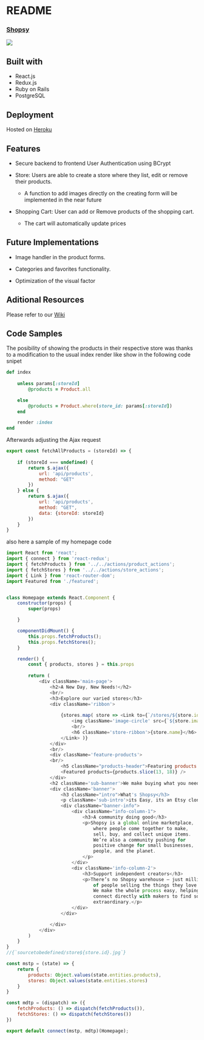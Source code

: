 # README

### [Shopsy](https://shoopsy.herokuapp.com/#/)

![](https://open-uri.s3.us-west-1.amazonaws.com/others/main+page.jpg)

## Built with
* React.js
* Redux.js
* Ruby on Rails
* PostgreSQL

## Deployment
Hosted on [Heroku](heroku.com)

## Features

* Secure backend to frontend User Authentication using BCrypt

* Store: Users are able to create a store where they list, edit or remove their products.
  - A function to add images directly on the creating form will be implemented in the near future

* Shopping Cart: User can add or Remove products of the shopping cart.
  - The cart will automatically update prices

## Future Implementations

* Image handler in the product forms.

* Categories and favorites functionality.

* Optimization of the visual factor

## Aditional Resources

Please refer to our [Wiki](https://github.com/alfredorz6/Shopsy/wiki)

## Code Samples

The posibility of showing the products in their respective store was thanks to a modification to the usual index render 
like show in the following code snipet

```ruby
def index
        
    unless params[:storeId]
        @products = Product.all

    else
        @products = Product.where(store_id: params[:storeId])
    end

    render :index
end
```
Afterwards adjusting the Ajax request
```Javascript
export const fetchAllProducts = (storeId) => {
    
    if (storeId === undefined) {
        return $.ajax({
            url: 'api/products',
            method: "GET"
        })
    } else {
        return $.ajax({
            url: 'api/products',
            method: "GET",
            data: {storeId: storeId}
        })
    }
}
```
also here a sample of my homepage code

```Javascript
import React from 'react';
import { connect } from 'react-redux';
import { fetchProducts } from '../../actions/product_actions';
import { fetchStores } from '../../actions/store_actions';
import { Link } from 'react-router-dom';
import Featured from './featured';


class Homepage extends React.Component {
    constructor(props) {
        super(props)

    }

    componentDidMount() {
        this.props.fetchProducts();
        this.props.fetchStores();
    }

    render() {
        const { products, stores } = this.props
        
        return (
            <div className='main-page'> 
                <h2>A New Day, New Needs!</h2>
                <br/>
                <h3>Explore our varied stores</h3>
                <div className='ribbon'>
                    
                    {stores.map( store => <Link to={`/stores/${store.id}`} key={store.id}>
                        <img className='image-circle' src={`${store.imageUrl}`} alt='store-Logo' /> 
                        <br/>
                        <h6 className='store-ribbon'>{store.name}</h6>
                    </Link> )}
                </div>
                <br/>
                <div className='feature-products'>
                <br/>
                    <h5 className="products-header">Featuring products:</h5>
                    <Featured products={products.slice(13, 18)} />
                </div>
                <h2 className='sub-banner'>We make buying what you need easier everyday... </h2>
                <div className='banner'>
                    <h3 className="intro">What's Shopsy</h3>
                    <p className='sub-intro'>its Easy, its an Etsy clone!</p>
                    <div className="banner-info">
                        <div className="info-column-1">
                            <h3>A community doing good</h3>
                            <p>Shopsy is a global online marketplace, 
                                where people come together to make, 
                                sell, buy, and collect unique items. 
                                We’re also a community pushing for 
                                positive change for small businesses, 
                                people, and the planet.
                            </p>
                        </div>
                        <div className='info-column-2'>
                            <h3>Support independent creators</h3>
                            <p>There’s no Shopsy warehouse – just millions 
                                of people selling the things they love. 
                                We make the whole process easy, helping you 
                                connect directly with makers to find something 
                                extraordinary.</p>
                        </div>
                    </div>

                </div>
            </div>
        )
    }
}
//{`sourcetobedefined/store${store.id}.jpg`}

const mstp = (state) => {
    return {
        products: Object.values(state.entities.products),
        stores: Object.values(state.entities.stores)
    }
}

const mdtp = (dispatch) => ({
    fetchProducts: () => dispatch(fetchProducts()),
    fetchStores: () => dispatch(fetchStores())
})

export default connect(mstp, mdtp)(Homepage);
```

